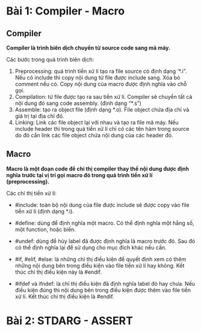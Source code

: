 # Bài 1: Compiler - Macro
## Compiler
**Compiler là trình biên dịch chuyển từ source code sang mã máy.**

Các bước trong quá trình biên dịch:
1. Preprocessing: quá trình tiền xử lí tạo ra file source có định dạng ‘*.i”. Nếu có include thì copy nội dung từ file được include sang. Xóa bỏ comment nếu có. Copy nội dung của macro được định nghĩa vào chỗ gọi.
2. Compilation: từ file được tạo ra sau tiền xử lí. Compiler sẽ chuyển tất cả nội dung đó sang code assembly. (định dạng “*.s”)
3. Assemble: tạo ra object file  (định dạng *.o). File object chứa địa chỉ và giá trị tại địa chỉ đó.
4. Linking: Link các file object lại với nhau và tạo ra file mã máy. Nếu include header thì trong quá tiền xử lí chỉ có các tên hàm trong source do đó cần link các file object chứa nội dung của các header đó.
## Macro
**Macro là một đoạn code để chỉ thị compiler thay thế nội dung được định nghĩa trước tại vị trí gọi macro đó trong quá trình tiền xử lí (preprocessing).**

Các chỉ thị tiền xử lí:
* #include: toàn bộ nội dung của file được include sẽ được copy vào file tiền xử lí (định dạng *.i).
    
* #define: dùng để định nghĩa một macro. Có thể định nghĩa một hằng số, một function, hoặc biến.
    
* #undef: dùng để hủy label đã được định nghĩa là macro trước đó. Sau đó có thể định nghĩa lại để sử dụng cho mục đích khác nếu cần.
    
* #if, #elif, #else: là những chỉ thị điều kiện để quyết định xem có thêm những nội dung bên trong điều kiện vào file tiền xử lí hay không. Kết thúc chỉ thị điều kiện này là #endif.
    
* #ifdef và ifndef: là chỉ thị điều kiện đã định nghĩa label đó hay chưa. Nếu điều kiện đúng thì nội dung bên trong điều kiện được thêm vào file tiền xử lí. Kết thúc chỉ thị điều kiện là #endif.
# Bài 2: STDARG - ASSERT
